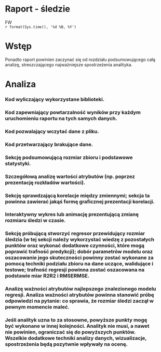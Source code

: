 # Raport - śledzie
FW  
`r format(Sys.time(), '%d %B, %Y')`  



# Wstęp

Ponadto raport powinien zaczynać się od rozdziału podsumowującego całą analizę, streszczającego najważniejsze spostrzeżenia analityka.

# Analiza

### Kod wyliczający wykorzystane biblioteki.


### Kod zapewniający powtarzalność wyników przy każdym uruchomieniu raportu na tych samych danych.


### Kod pozwalający wczytać dane z pliku.


### Kod przetwarzający brakujące dane.


### Sekcję podsumowującą rozmiar zbioru i podstawowe statystyki.


### Szczegółową analizę wartości atrybutów (np. poprzez prezentację rozkładów wartości).


### Sekcję sprawdzającą korelacje między zmiennymi; sekcja ta powinna zawierać jakąś formę graficznej prezentacji korelacji.


### Interaktywny wykres lub animację prezentującą zmianę rozmiaru śledzi w czasie.


### Sekcję próbującą stworzyć regresor przewidujący rozmiar śledzia (w tej sekcji należy wykorzystać wiedzę z pozostałych punktów oraz wykonać dodatkowe czynności, które mogą poprawić trafność predykcji); dobór parametrów modelu oraz oszacowanie jego skuteczności powinny zostać wykonane za pomocą techniki podziału zbioru na dane uczące, walidujące i testowe; trafność regresji powinna zostać oszacowana na podstawie miar R2R2 i RMSERMSE.


### Analizę ważności atrybutów najlepszego znalezionego modelu regresji. Analiza ważności atrybutów powinna stanowić próbę odpowiedzi na pytanie: co sprawia, że rozmiar śledzi zaczął w pewnym momencie maleć.


### Jeśli analityk uzna to za stosowne, powyższe punkty mogę być wykonane w innej kolejności. Analityk nie musi, a nawet nie powinien, ograniczać się do powyższych punktów. Wszelkie dodatkowe techniki analizy danych, wizualizacje, spostrzeżenia będą pozytwnie wpływały na ocenę.
